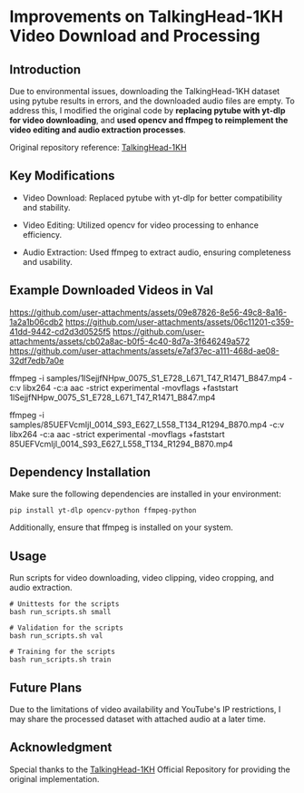 # Improvements on TalkingHead-1KH Video Download and Processing

## Introduction

Due to environmental issues, downloading the TalkingHead-1KH dataset using pytube results in errors, and the downloaded audio files are empty. To address this, I modified the original code by **replacing pytube with yt-dlp for video downloading**, and **used opencv and ffmpeg to reimplement the video editing and audio extraction processes**.

Original repository reference:  [TalkingHead-1KH](https://github.com/tcwang0509/TalkingHead-1KH)

## Key Modifications

- Video Download: Replaced pytube with yt-dlp for better compatibility and stability.

- Video Editing: Utilized opencv for video processing to enhance efficiency.

- Audio Extraction: Used ffmpeg to extract audio, ensuring completeness and usability.

## Example Downloaded Videos in Val

https://github.com/user-attachments/assets/09e87826-8e56-49c8-8a16-1a2a1b06cdb2
https://github.com/user-attachments/assets/06c11201-c359-41dd-9442-cd2d3d0525f5
https://github.com/user-attachments/assets/cb02a8ac-b0f5-4c40-8d7a-3f646249a572
https://github.com/user-attachments/assets/e7af37ec-a111-468d-ae08-32df7edb7a0e



ffmpeg -i samples/1lSejjfNHpw_0075_S1_E728_L671_T47_R1471_B847.mp4 -c:v libx264 -c:a aac -strict experimental -movflags +faststart 1lSejjfNHpw_0075_S1_E728_L671_T47_R1471_B847.mp4

ffmpeg -i samples/85UEFVcmIjI_0014_S93_E627_L558_T134_R1294_B870.mp4 -c:v libx264 -c:a aac -strict experimental -movflags +faststart 85UEFVcmIjI_0014_S93_E627_L558_T134_R1294_B870.mp4


## Dependency Installation

Make sure the following dependencies are installed in your environment:
```
pip install yt-dlp opencv-python ffmpeg-python
```

Additionally, ensure that ffmpeg is installed on your system. 

## Usage
Run scripts for video downloading, video clipping, video cropping, and audio extraction.
```
# Unittests for the scripts
bash run_scripts.sh small

# Validation for the scripts
bash run_scripts.sh val

# Training for the scripts
bash run_scripts.sh train

```

## Future Plans

Due to the limitations of video availability and YouTube's IP restrictions, I may share the processed dataset with attached audio at a later time.

## Acknowledgment

Special thanks to the [TalkingHead-1KH](https://github.com/tcwang0509/TalkingHead-1KH)
 Official Repository for providing the original implementation.

